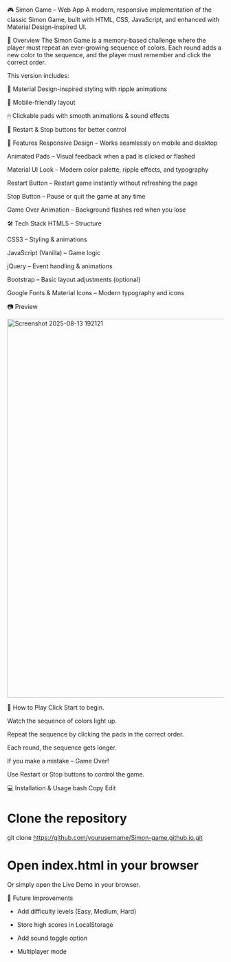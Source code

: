 🎮 Simon Game – Web App
A modern, responsive implementation of the classic Simon Game, built with HTML, CSS, JavaScript, and enhanced with Material Design-inspired UI.

📌 Overview
The Simon Game is a memory-based challenge where the player must repeat an ever-growing sequence of colors.
Each round adds a new color to the sequence, and the player must remember and click the correct order.

This version includes:

🎨 Material Design-inspired styling with ripple animations

📱 Mobile-friendly layout

🖱 Clickable pads with smooth animations & sound effects

🔄 Restart & Stop buttons for better control

🚀 Features
Responsive Design – Works seamlessly on mobile and desktop

Animated Pads – Visual feedback when a pad is clicked or flashed

Material UI Look – Modern color palette, ripple effects, and typography

Restart Button – Restart game instantly without refreshing the page

Stop Button – Pause or quit the game at any time

Game Over Animation – Background flashes red when you lose

🛠 Tech Stack
HTML5 – Structure

CSS3 – Styling & animations

JavaScript (Vanilla) – Game logic

jQuery – Event handling & animations

Bootstrap – Basic layout adjustments (optional)

Google Fonts & Material Icons – Modern typography and icons

📷 Preview

<img width="1918" height="879" alt="Screenshot 2025-08-13 192121" src="https://github.com/user-attachments/assets/a9cf27d9-de3a-40de-9c4e-cd4b7034d40e" />


🎯 How to Play
Click Start to begin.

Watch the sequence of colors light up.

Repeat the sequence by clicking the pads in the correct order.

Each round, the sequence gets longer.

If you make a mistake – Game Over!

Use Restart or Stop buttons to control the game.

💻 Installation & Usage
bash
Copy
Edit
# Clone the repository
git clone https://github.com/yourusername/Simon-game.github.io.git

# Open index.html in your browser
Or simply open the Live Demo in your browser.

📌 Future Improvements
* Add difficulty levels (Easy, Medium, Hard)

* Store high scores in LocalStorage

* Add sound toggle option

* Multiplayer mode

